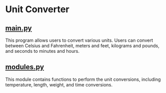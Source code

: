 # Unit Converter

## [main.py](./main.py)

This program allows users to convert various units. Users can convert between Celsius and Fahrenheit, meters and feet, kilograms and pounds, and seconds to minutes and hours.

## [modules.py](./modules.py)

This module contains functions to perform the unit conversions, including temperature, length, weight, and time conversions.
